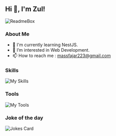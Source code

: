 ## Hi 👋, I'm Zul!

![ReadmeBox]((https://github.com/masfajaranugrah/masfajaranugrah/blob/main/massfajaranugrah.svg))

### About Me
- 🌱 I'm currently learning NestJS.
- 👀 I’m interested in Web Development.
- 📫 How to reach me : massfajar223@gmail.com 

### Skills 
![My Skills](https://skillicons.dev/icons?i=html,css,js,ts,nodejs,php,mysql,mongodb,bootstrap,tailwind,jquery,react,nextjs,express,laravel)

### Tools
![My Tools](https://skillicons.dev/icons?i=vscode,git,postman,figma)

### Joke of the day
![Jokes Card](https://readme-jokes.vercel.app/api?theme=default)
